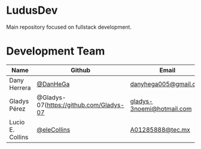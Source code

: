 # LudusDev
Main repository focused on fullstack development.

# Development Team

| Name | Github | Email |
| --- | --- | --- |
| Dany Herrera |[@DanHeGa](https://github.com/DanHeGa) | danyhega005@gmail.com |
| Gladys Pérez | @Gladys-07(https://github.com/Gladys-07 | gladys-3noemi@hotmail.com |
| Lucio E. Collins | [@eleCollins](https://github.com/eleCollins) | A01285888@tec.mx |
